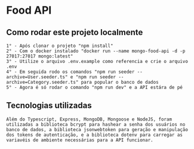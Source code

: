 # Food API


## Como rodar este projeto localmente

    1° - Após clonar o projeto "npm install"
    2° - Com o docker instalado "docker run --name mongo-food-api -d -p 27017:27017 mongo:latest"
    3° - Utilize o arquivo .env.example como referencia e crie o arquivo .env
    4° - Em seguida rodo os comandos "npm run seeder --archive=User.seeder.ts" e "npm run seeder --archive=Category.seeder.ts" para popular o banco de dados
    5° - Agora é só rodar o comando "npm run dev" e a API estára de pé

## Tecnologias utilizadas

    Além do Typescript, Express, MongoDB, Mongoose e NodeJS, foram utilizadas a biblioteca bcrypt para hashear a senha dos usuários no banco de dados, a biblioteca jsonwebtoken para geração e manipulação dos tokens de autenticação, e a biblioteca dotenv para carregar as variavéis de ambiente necessárias para a API funcionar.